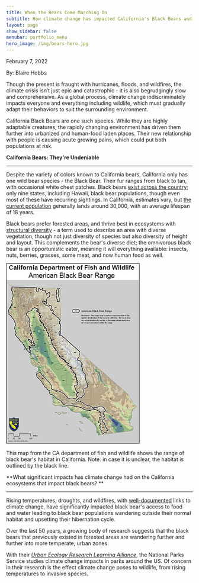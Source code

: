 ```yaml
---
title: When the Bears Come Marching In
subtitle: How climate change has impacted California's Black Bears and what this means for California's human residents
layout: page
show_sidebar: false
menubar: portfolio_menu
hero_image: /img/bears-hero.jpg
---
```


February 7, 2022

By: Blaire Hobbs

Though the present is fraught with hurricanes, floods, and wildfires, the climate crisis isn’t just epic and catastrophic - it is also begrudgingly slow and comprehensive. As a global process, climate change indiscriminately impacts everyone and everything including wildlife, which must gradually adapt their behaviors to suit the surrounding environment. 

California Black Bears are one such species. While they are highly adaptable creatures, the rapidly changing environment has driven them further into urbanized and human-food laden places. Their new relationship with people is causing acute growing pains, which could put both populations at risk.

**California Bears: They're Undeniable**

------

Despite the variety of colors known to California bears, California only has one wild bear species - the Black Bear. Their fur ranges from black to tan, with occasional white chest patches. Black bears [exist across the country](https://wildlifeinformer.com/black-bear-population-by-state/#:~:text=A%20quick%20look%20at%20Black%20Bears%201%20Habitat.,sleep%20they%20go%20into%20varies.%20More%20items...%20); only nine states, including Hawaii, black bear populations, though even most of these have recurring sightings. In California, estimates vary, but [the current population](https://wildlife.ca.gov/Conservation/Mammals/Black-Bear) generally lands around 30,000, with an average lifespan of 18 years.

Black bears prefer forested areas, and thrive best in ecosystems with [structural diversity](https://www.bing.com/search?q=structural+diversity+bio&qs=n&form=QBRE&sp=-1&pq=structural+diversity+bio&sc=1-24&sk=&cvid=57176C65051C4C82877CF88B5A1693C6) - a term used to describe an area with diverse vegetation, though not just diversity of species but also diversity of height and layout. This complements the bear's diverse diet; the omnivorous black bear is an opportunistic eater, meaning it will everything available: insects, nuts, berries, grasses, some meat, and now human food as well. 

![](img/black-bear-habitat-ca.jpg)

This map from the CA department of fish and wildlife shows the range of black bear's habitat in California. Note: in case it is unclear, the habitat is outlined by the black line.



**What significant impacts has climate change had on the California ecosystems that impact black bears? **

------

Rising temperatures, droughts, and wildfires, with [well-documented](https://science2017.globalchange.gov/chapter/8/) links to climate change, have significantly impacted black bear's access to food and water leading to black bear populations wandering outside their normal habitat and upsetting their hibernation cycle.





Over the last 50 years, a growing body of research suggests that the black bears that previously existed in forested areas are wandering further and further into more temperate, urban zones.

With their [*Urban Ecology Research Learning Alliance*](https://www.nps.gov/rlc/urbanecology/environmental-and-climate-change.htm), the National Parks Service studies climate change impacts in parks around the US. Of concern in their research is the effect climate change poses to wildlife, from rising temperatures to invasive species. 





